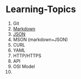 # Learning-Topics

1. Git
2. [Markdown](Markdown.md)
3. [JSON](JSON.json)
4. MSON (markdown+JSON)
5. CURL
6. YAML
7. HTTP/HTTPS
8. API
9. OSI Model
10.
